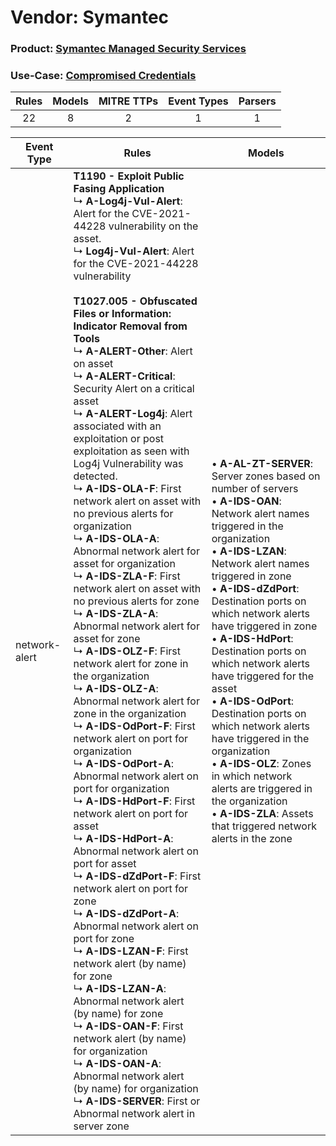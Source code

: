 Vendor: Symantec
================
### Product: [Symantec Managed Security Services](../ds_symantec_symantec_managed_security_services.md)
### Use-Case: [Compromised Credentials](../../../../UseCases/uc_compromised_credentials.md)

| Rules | Models | MITRE TTPs | Event Types | Parsers |
|:-----:|:------:|:----------:|:-----------:|:-------:|
|  22   |   8    |     2      |      1      |    1    |

| Event Type    | Rules                                                                                                                                                                                                                                                                                                                                                                                                                                                                                                                                                                                                                                                                                                                                                                                                                                                                                                                                                                                                                                                                                                                                                                                                                                                                                                                                                                                                                                                                                                                                                                                                                                                                                                                                                                                                                                                                         | Models                                                                                                                                                                                                                                                                                                                                                                                                                                                                                                                                                                                                                                                                             |
| ------------- | ----------------------------------------------------------------------------------------------------------------------------------------------------------------------------------------------------------------------------------------------------------------------------------------------------------------------------------------------------------------------------------------------------------------------------------------------------------------------------------------------------------------------------------------------------------------------------------------------------------------------------------------------------------------------------------------------------------------------------------------------------------------------------------------------------------------------------------------------------------------------------------------------------------------------------------------------------------------------------------------------------------------------------------------------------------------------------------------------------------------------------------------------------------------------------------------------------------------------------------------------------------------------------------------------------------------------------------------------------------------------------------------------------------------------------------------------------------------------------------------------------------------------------------------------------------------------------------------------------------------------------------------------------------------------------------------------------------------------------------------------------------------------------------------------------------------------------------------------------------------------------- | ---------------------------------------------------------------------------------------------------------------------------------------------------------------------------------------------------------------------------------------------------------------------------------------------------------------------------------------------------------------------------------------------------------------------------------------------------------------------------------------------------------------------------------------------------------------------------------------------------------------------------------------------------------------------------------- |
| network-alert | <b>T1190 - Exploit Public Fasing Application</b><br> ↳ <b>A-Log4j-Vul-Alert</b>: Alert for the CVE-2021-44228 vulnerability on the asset.<br> ↳ <b>Log4j-Vul-Alert</b>: Alert for the CVE-2021-44228 vulnerability<br><br><b>T1027.005 - Obfuscated Files or Information: Indicator Removal from Tools</b><br> ↳ <b>A-ALERT-Other</b>: Alert on asset<br> ↳ <b>A-ALERT-Critical</b>: Security Alert on a critical asset<br> ↳ <b>A-ALERT-Log4j</b>: Alert associated with an exploitation or post exploitation as seen with Log4j Vulnerability was detected.<br> ↳ <b>A-IDS-OLA-F</b>: First network alert on asset with no previous alerts for organization<br> ↳ <b>A-IDS-OLA-A</b>: Abnormal network alert for asset for organization<br> ↳ <b>A-IDS-ZLA-F</b>: First network alert on asset with no previous alerts for zone<br> ↳ <b>A-IDS-ZLA-A</b>: Abnormal network alert for asset for zone<br> ↳ <b>A-IDS-OLZ-F</b>: First network alert for zone in the organization<br> ↳ <b>A-IDS-OLZ-A</b>: Abnormal network alert for zone in the organization<br> ↳ <b>A-IDS-OdPort-F</b>: First network alert on port for organization<br> ↳ <b>A-IDS-OdPort-A</b>: Abnormal network alert on port for organization<br> ↳ <b>A-IDS-HdPort-F</b>: First network alert on port for asset<br> ↳ <b>A-IDS-HdPort-A</b>: Abnormal network alert on port for asset<br> ↳ <b>A-IDS-dZdPort-F</b>: First network alert on port for zone<br> ↳ <b>A-IDS-dZdPort-A</b>: Abnormal network alert on port for zone<br> ↳ <b>A-IDS-LZAN-F</b>: First network alert (by name) for zone<br> ↳ <b>A-IDS-LZAN-A</b>: Abnormal network alert (by name) for zone<br> ↳ <b>A-IDS-OAN-F</b>: First network alert (by name) for organization<br> ↳ <b>A-IDS-OAN-A</b>: Abnormal network alert (by name) for organization<br> ↳ <b>A-IDS-SERVER</b>: First or Abnormal network alert in server zone |  • <b>A-AL-ZT-SERVER</b>: Server zones based on number of servers<br> • <b>A-IDS-OAN</b>: Network alert names triggered in the organization<br> • <b>A-IDS-LZAN</b>: Network alert names triggered in zone<br> • <b>A-IDS-dZdPort</b>: Destination ports on which network alerts have triggered in zone<br> • <b>A-IDS-HdPort</b>: Destination ports on which network alerts have triggered for the asset<br> • <b>A-IDS-OdPort</b>: Destination ports on which network alerts have triggered in the organization<br> • <b>A-IDS-OLZ</b>: Zones in which network alerts are triggered in the organization<br> • <b>A-IDS-ZLA</b>: Assets that triggered network alerts in the zone |
